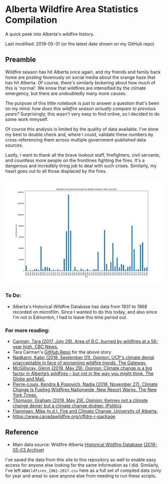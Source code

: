 # Alberta Wildfire Area Statistics Compilation
A quick peek into Alberta's wildfire history.

Last modified: 2019-05-31 (or the latest date shown on my GitHub repo)

## Preamble

Wildfire season has hit Alberta once again, and my friends and family back home are posting feverously on social media about the orange haze that has hit Alberta. Of course, there's similarly bickering about how much of this is 'normal'. We know that wildfires are intensified by the climate emergency, but there are undoubtedly many more causes.

The purpose of this little notebook is just to answer a question that's been on my mind: _how does this wildfire season actually compare to previous years?_ Surprisingly, this wasn't very easy to find online, so I decided to do some work mmyself.

Of course this analysis is limited by the quality of data available. I've done my best to double check and, where I could, validate these numbers by cross-referencing them across multiple government-published data sources.

Lastly, I want to thank all the brave lookout staff, firefighters, civil servants, and countless more people on the frontlines fighting the fires. It's a dangerous and incredibly tiring job to deal with such crises. Similarly, my heart goes out to all those displaced by the fires.

![ABWildfires_1961-2018](img/ABWildfires_1961-2018.png)

### To Do:
- Alberta's Historical Wildfire Database has data from 1931 to 1968 recorded on microfilm. Since I wanted to do this today, and also since I'm not in Edmonton, I had to leave this time period out.

### For more reading:
- [Carman, Tara (2017, July 29). Area of B.C. burned by wildfires at a 56-year high. CBC News.](https://www.cbc.ca/news/canada/british-columbia/area-of-b-c-burned-by-wildfires-at-a-56-year-high-1.4226227)
- Tara Carman's [GitHub Repo](https://github.com/taracarman/BC_Wildfires/blob/master/BC%20Wildfires.ipynb) for the above story
- [Nadkarni, Kabir (2018, September 01). Opinion: UCP's climate denial unacceptable in face of worsening wildfire trends. The Gateway.](https://www.thegatewayonline.ca/2018/09/ucp-climate-denial-unacceptable-wildfire-trends/)
- [McGillivray, Glenn (2019, May 29). Opinion: Climate change is a big factor in Alberta’s wildfires – but not in the way you might think. The Globe and Mail.](https://www.theglobeandmail.com/opinion/article-climate-change-is-a-big-factor-in-albertas-wildfires-but-not-in-the/)
- [Pierre-Louis, Kendra & Popovich, Nadja (2018, November 27). Climate Change Is Fueling Wildfires Nationwide, New Report Warns. The New York Times.](https://www.nytimes.com/interactive/2018/11/27/climate/wildfire-global-warming.html)
- [Thomson, Graham (2019, May 29). Opinion: Kenney not a climate change denier but a climate change dodger. iPolitics](https://ipolitics.ca/2019/05/29/kenney-not-a-climate-change-denier-but-a-climate-change-dodger/)
- [Flannigan, Mike (n.d.). Fire and Climate Change. University of Alberta.](https://sites.ualberta.ca/~flanniga/climatechange.html)
- https://www.canadawildfire.org/cffdrs-r-package

## Reference
- Main data source: Wildfire Alberta [Historical Wildfire Database](https://wildfire.alberta.ca/resources/historical-data/historical-wildfire-database.aspx) [(2019-05-03 Archive)](https://web.archive.org/web/20190503204305/https://wildfire.alberta.ca/resources/historical-data/historical-wildfire-database.aspx)

I've saved the data from this site to this repository as well to enable easy access for anyone else looking for the same information as I did. Similarly, I've left `ABWildfires_1961-2017.csv` here as a full set of compiled data (only for year and area) to save anyone else from needing to run these scripts.
